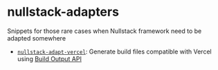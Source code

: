 # nullstack-adapters

Snippets for those rare cases when Nullstack framework need to be adapted somewhere

- [`nullstack-adapt-vercel`](./nullstack-adapt-vercel): Generate build files compatible with Vercel using [Build Output API](https://vercel.com/docs/build-output-api/v3)
